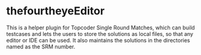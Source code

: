 thefourtheyeEditor
==================

This is a helper plugin for Topcoder Single Round Matches, which can build testcases and lets the users to store the solutions as local files, so that any editor or IDE can be used. It also maintains the solutions in the directories named as the SRM number.
